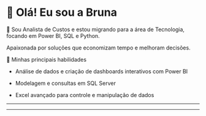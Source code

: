 # 👋 Olá! Eu sou a Bruna

🎯 Sou Analista de Custos e estou migrando para a área de Tecnologia, focando em Power BI, SQL e Python. 

Apaixonada por soluções que economizam tempo e melhoram decisões.

🚀 Minhas principais habilidades

* Análise de dados e criação de dashboards interativos com Power BI

* Modelagem e consultas em SQL Server

* Excel avançado para controle e manipulação de dados



---


---

<!--
**Bruna-Analista/Bruna-Analista** is a ✨ _special_ ✨ repository because its `README.md` (this file) appears on your GitHub profile.

Here are some ideas to get you started:

- 🔭 I’m currently working on ...
- 🌱 I’m currently learning ...
- 👯 I’m looking to collaborate on ...
- 🤔 I’m looking for help with ...
- 💬 Ask me about ...
- 📫 How to reach me: ...
- 😄 Pronouns: ...
- ⚡ Fun fact: ...
-->
